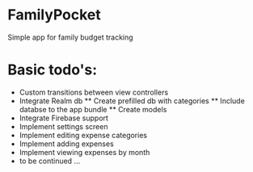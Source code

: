# FamilyPocket
Simple app for family budget tracking

# Basic todo's:
* Custom transitions between view controllers
* Integrate Realm db
** Create prefilled db with categories
** Include databse to the app bundle
** Create models
* Integrate Firebase support
* Implement settings screen
* Implement editing expense categories
* Implement adding expenses
* Implement viewing expenses by month
* to be continued ...
 
